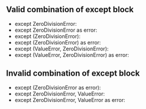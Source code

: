 ## Valid combination of except block

- except ZeroDivisionError:
- except ZeroDivisionError as error:
- except (ZeroDivisionError):
- except (ZeroDivisionError) as error:
- except (ValueError, ZeroDivisionError):
- except (ValueError, ZeroDivisionError) as error:

## Invalid combination of except block

- except (ZeroDivisionError as error):
- except ZeroDivisionError, ValueError:
- except ZeroDivisionError, ValueError as error: